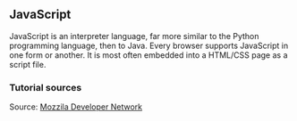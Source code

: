 ## JavaScript

JavaScript is an interpreter language, far more similar to the Python programming language, then to Java.
Every browser supports JavaScript in one form or another. It is most often embedded into a HTML/CSS page as
a script file.

### Tutorial sources

Source: [Mozzila Developer Network](https://developer.mozilla.org/en-US/docs/Web/JavaScript/Guide)

